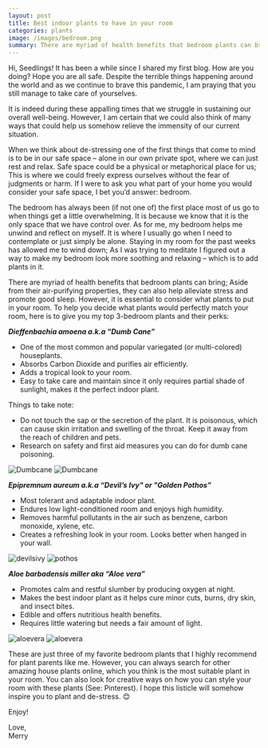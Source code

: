 ```yaml
---
layout: post
title: Best indoor plants to have in your room
categories: plants
image: /images/bedroom.png
summary: There are myriad of health benefits that bedroom plants can bring; Aside from their air-purifying properties, they can also help alleviate stress and promote good sleep.
---
```


Hi, Seedlings! It has been a while since I shared my first blog. How are you doing? Hope you are all safe. Despite the terrible things happening around the world and as we continue to brave this pandemic, I am praying that you still manage to take care of yourselves.

It is indeed during these appalling times that we struggle in sustaining our overall well-being. However, I am certain that we could also think of many ways that could help us somehow relieve the immensity of our current situation.

When we think about de-stressing one of the first things that come to mind is to be in our safe space – alone in our own private spot, where we can just rest and relax. Safe space could be a physical or metaphorical place for us; This is where we could freely express ourselves without the fear of judgments or harm. If I were to ask you what part of your home you would consider your safe space, I bet you’d answer: bedroom.

The bedroom has always been (if not one of) the first place most of us go to when things get a little overwhelming. It is because we know that it is the only space that we have control over. As for me, my bedroom helps me unwind and reflect on myself. It is where I usually go when I need to contemplate or just simply be alone. Staying in my room for the past weeks has allowed me to wind down; As I was trying to meditate I figured out a way to make my bedroom look more soothing and relaxing – which is to add plants in it.

There are myriad of health benefits that bedroom plants can bring; Aside from their air-purifying properties, they can also help alleviate stress and promote good sleep. However, it is essential to consider what plants to put in your room. To help you decide what plants would perfectly match your room, here is to give you my top 3-bedroom plants and their perks:

**_Dieffenbachia amoena a.k.a “Dumb Cane”_**

- One of the most common and popular variegated (or multi-colored) houseplants.
- Absorbs Carbon Dioxide and purifies air efficiently.
- Adds a tropical look to your room.
- Easy to take care and maintain since it only requires partial shade of sunlight, makes it the perfect indoor plant.

Things to take note:

- Do not touch the sap or the secretion of the plant. It is poisonous, which can cause skin irritation and swelling of the throat. Keep it away from the reach of children and pets.
- Research on safety and first aid measures you can do for dumb cane poisoning.

<div class="d-flex justify-content-center align-items-start">
<img class="img-responsive max-width-300 m-3" src="/images/Dumbcane.png" title="Dumbcane" />
<img class="img-responsive max-width-300 m-3" src="/images/dumbcane2.jpg" title="Dumbcane" />
</div>

**_Epipremnum aureum a.k.a “Devil’s Ivy" or "Golden Pothos”_**

- Most tolerant and adaptable indoor plant.
- Endures low light-conditioned room and enjoys high humidity.
- Removes harmful pollutants in the air such as benzene, carbon monoxide, xylene, etc.
- Creates a refreshing look in your room. Looks better when hanged in your wall.

<div class="d-flex justify-content-center align-items-start">
<img class="img-responsive max-width-300 m-3" src="/images/devilsivy.png" title="devilsivy" />
<img class="img-responsive max-width-300 m-3" src="/images/pothos1.jpg" title="pothos" />
</div>

**_Aloe barbadensis miller aka “Aloe vera”_**

- Promotes calm and restful slumber by producing oxygen at night.
- Makes the best indoor plant as it helps cure minor cuts, burns, dry skin, and insect bites.
- Edible and offers nutritious health benefits.
- Requires little watering but needs a fair amount of light.

<div class="d-flex justify-content-center align-items-start">
<img class="img-responsive max-width-300 m-3" src="/images/aloevera.png" title="aloevera" />
<img class="img-responsive max-width-300 m-3" src="/images/aloe2.jpg" title="aloevera" />
</div>

These are just three of my favorite bedroom plants that I highly recommend for plant parents like me. However, you can always search for other amazing house plants online, which you think is the most suitable plant in your room. You can also look for creative ways on how you can style your room with these plants (See: Pinterest). I hope this listicle will somehow inspire you to plant and de-stress. 😊

Enjoy!

<div class="mt-5">Love,</div>
<div class="signature">Merry</div>
